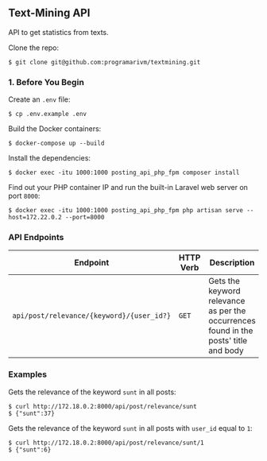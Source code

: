 ## Text-Mining API

API to get statistics from texts.

Clone the repo:

    $ git clone git@github.com:programarivm/textmining.git

### 1. Before You Begin

Create an `.env` file:

    $ cp .env.example .env

Build the Docker containers:

    $ docker-compose up --build

Install the dependencies:

    $ docker exec -itu 1000:1000 posting_api_php_fpm composer install

Find out your PHP container IP and run the built-in Laravel web server on port `8000`:

    $ docker exec -itu 1000:1000 posting_api_php_fpm php artisan serve --host=172.22.0.2 --port=8000

### API Endpoints

Endpoint | HTTP Verb | Description
-------- | --------- | -----------
`api/post/relevance/{keyword}/{user_id?}` | `GET` | Gets the keyword relevance as per the occurrences found in the posts' title and body

### Examples

Gets the relevance of the keyword `sunt` in all posts:

    $ curl http://172.18.0.2:8000/api/post/relevance/sunt
    $ {"sunt":37}

Gets the relevance of the keyword `sunt` in all posts with `user_id` equal to `1`:

    $ curl http://172.18.0.2:8000/api/post/relevance/sunt/1
    $ {"sunt":6}
